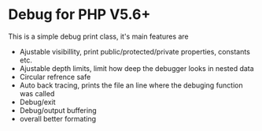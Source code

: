 # Debug for PHP V5.6+

This is a simple debug print class, it's main features are  

 - Ajustable visibillity, print public/protected/private properties, constants etc.
 - Ajustable depth limits, limit how deep the debugger looks in nested data
 - Circular refrence safe
 - Auto back tracing, prints the file an line where the debuging function was called
 - Debug/exit
 - Debug/output buffering
 - overall better formating
